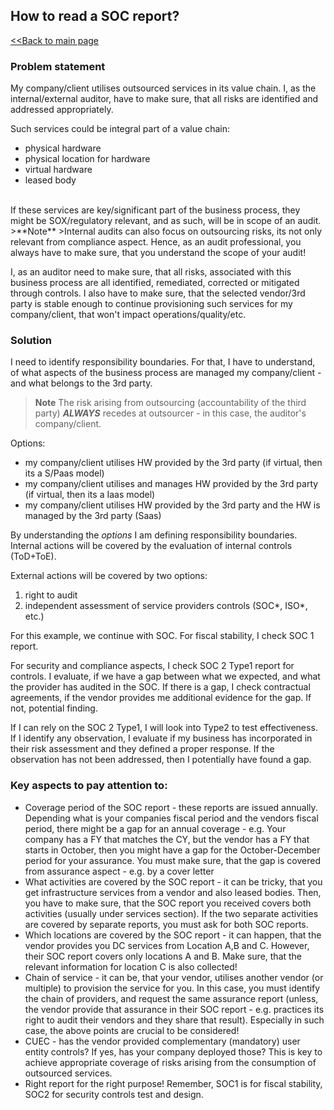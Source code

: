 ## How to read a SOC report?

[<<Back to main page](index.md)

### Problem statement
My company/client utilises outsourced services in its value chain.
I, as the internal/external auditor, have to make sure, that all risks are identified and addressed appropriately.

Such services could be integral part of a value chain:
- physical hardware
- physical location for hardware
- virtual hardware
- leased body
<br/>
If these services are key/significant part of the business process, they might be SOX/regulatory relevant, and as such, will be in scope of an audit.
>**Note**
>Internal audits can also focus on outsourcing risks, its not only relevant from compliance aspect. Hence, as an audit professional, you always have to make sure, that you understand the scope of your audit!

I, as an auditor need to make sure, that all risks, associated with this business process are all identified, remediated, corrected or mitigated through controls.
I also have to make sure, that the selected vendor/3rd party is stable enough to continue provisioning such services for my company/client, that won't impact operations/quality/etc.

### Solution
I need to identify responsibility boundaries. For that, I have to understand, of what aspects of the business process are managed my company/client - and what belongs to the 3rd party.
>**Note** 
>The risk arising from outsourcing (accountability of the third party) ***ALWAYS*** recedes at outsourcer - in this case, the auditor's company/client.

Options:
- my company/client utilises HW provided by the 3rd party (if virtual, then its a S/Paas model)
- my company/client utilises and manages HW provided by the 3rd party (if virtual, then its a Iaas model)
- my company/client utilises HW provided by the 3rd party and the HW is managed by the 3rd party (Saas)

By understanding the *options* I am defining responsibility boundaries.
Internal actions will be covered by the evaluation of internal controls (ToD+ToE).

External actions will be covered by two options:
1. right to audit
2. independent assessment of service providers controls (SOC*, ISO*, etc.)

For this example, we continue with SOC.
For fiscal stability, I check SOC 1 report.

For security and compliance aspects, I check SOC 2 Type1 report for controls. I evaluate, if we have a gap between what we expected, and what the provider has audited in the SOC. If there is a gap, I check contractual agreements, if the vendor provides me additional evidence for the gap. If not, potential finding.

If I can rely on the SOC 2 Type1, I will look into Type2 to test effectiveness.
If I identify any observation, I evaluate if my business has incorporated in their risk assessment and they defined a proper response. If the observation has not been addressed, then I potentially have found a gap.

### Key aspects to pay attention to:
- Coverage period of the SOC report - these reports are issued annually. Depending what is your companies fiscal period and the vendors fiscal period, there might be a gap for an annual coverage - e.g. Your company has a FY that matches the CY, but the vendor has a FY that starts in October, then you might have a gap for the October-December period for your assurance. You must make sure, that the gap is covered from assurance aspect - e.g. by a cover letter
- What activities are covered by the SOC report - it can be tricky, that you get infrastructure services from a vendor and also leased bodies. Then, you have to make sure, that the SOC report you received covers both activities (usually under services section). If the two separate activities are covered by separate reports, you must ask for both SOC reports.
- Which locations are covered by the SOC report - it can happen, that the vendor provides you DC services from Location A,B and C. However, their SOC report covers only locations A and B. Make sure, that the relevant information for location C is also collected!
- Chain of service - it can be, that your vendor, utilises another vendor (or multiple) to provision the service for you. In this case, you must identify the chain of providers, and request the same assurance report (unless, the vendor provide that assurance in their SOC report - e.g. practices its right to audit their vendors and they share that result). Especially in such case, the above points are crucial to be considered!
- CUEC - has the vendor provided complementary (mandatory) user entity controls? If yes, has your company deployed those? This is key to achieve appropriate coverage of risks arising from the consumption of outsourced services.
- Right report for the right purpose! Remember, SOC1 is for fiscal stability, SOC2 for security controls test and design.
